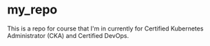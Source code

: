 # my_repo
This is a repo for course that I'm in currently for Certified Kubernetes Administrator (CKA) and Certified DevOps.